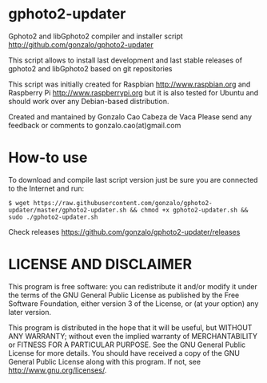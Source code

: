 gphoto2-updater
===============

Gphoto2 and libGphoto2 compiler and installer script
http://github.com/gonzalo/gphoto2-updater

This script allows to install last development and last stable releases
of gphoto2 and libGphoto2 based on git repositories

This script was initially created for Raspbian http://www.raspbian.org
and Raspberry Pi http://www.raspberrypi.org but it is also tested for Ubuntu
and should work over any Debian-based distribution.

Created and mantained by Gonzalo Cao Cabeza de Vaca
Please send any feedback or comments to gonzalo.cao(at)gmail.com


How-to use
==========
To download and compile last script version just be sure you are connected to the Internet and run:

```
$ wget https://raw.githubusercontent.com/gonzalo/gphoto2-updater/master/gphoto2-updater.sh && chmod +x gphoto2-updater.sh && sudo ./gphoto2-updater.sh
```

Check releases
https://github.com/gonzalo/gphoto2-updater/releases

LICENSE AND DISCLAIMER
======================

This program is free software: you can redistribute it and/or modify
it under the terms of the GNU General Public License as published by
the Free Software Foundation, either version 3 of the License, or
(at your option) any later version.

This program is distributed in the hope that it will be useful,
but WITHOUT ANY WARRANTY; without even the implied warranty of
MERCHANTABILITY or FITNESS FOR A PARTICULAR PURPOSE.  See the
GNU General Public License for more details.
You should have received a copy of the GNU General Public License
along with this program.  If not, see <http://www.gnu.org/licenses/>.
